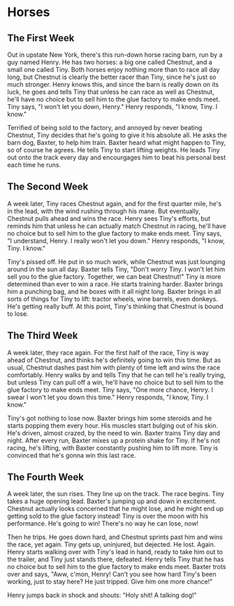 # Horses

## The First Week

Out in upstate New York, there's this run-down horse racing barn, run by a guy named Henry. He has two horses: a big one called Chestnut, and a small one called Tiny. Both horses enjoy nothing more than to race all day long, but Chestnut is clearly the better racer than Tiny, since he's just so much stronger. Henry knows this, and since the barn is really down on its luck, he goes and tells Tiny that unless he can race as well as Chestnut, he'll have no choice but to sell him to the glue factory to make ends meet. Tiny says, "I won't let you down, Henry." Henry responds, "I know, Tiny. I know."

Terrified of being sold to the factory, and annoyed by never beating Chestnut, Tiny decides that he's going to give it his absolute all. He asks the barn dog, Baxter, to help him train. Baxter heard what might happen to Tiny, so of course he agrees. He tells Tiny to start lifting weights. He leads Tiny out onto the track every day and encourgages him to beat his personal best each time he runs.

## The Second Week

A week later, Tiny races Chestnut again, and for the first quarter mile, he's in the lead, with the wind rushing through his mane. But eventually, Chestnut pulls ahead and wins the race. Henry sees Tiny's efforts, but reminds him that unless he can actually match Chestnut in racing, he'll have no choice but to sell him to the glue factory to make ends meet. Tiny says, "I understand, Henry. I really won't let you down." Henry responds, "I know, Tiny. I know."

Tiny's pissed off. He put in so much work, while Chestnut was just lounging around in the sun all day. Baxter tells Tiny, "Don't worry Tiny. I won't let him sell you to the glue factory. Together, we can beat Chestnut!" Tiny is more determined than ever to win a race. He starts training harder. Baxter brings him a punching bag, and he boxes with it all night long. Baxter brings in all sorts of things for Tiny to lift: tractor wheels, wine barrels, even donkeys. He's getting really buff. At this point, Tiny's thinking that Chestnut is bound to lose.

## The Third Week

A week later, they race again. For the first half of the race, Tiny is way ahead of Chestnut, and thinks he's definitely going to win this time. But as usual, Chestnut dashes past him with plenty of time left and wins the race comfortably. Henry walks by and tells Tiny that he can tell he's really trying, but unless Tiny can pull off a win, he'll have no choice but to sell him to the glue factory to make ends meet. Tiny says, "One more chance, Henry. I swear I won't let you down this time." Henry responds, "I know, Tiny. I know."

Tiny's got nothing to lose now. Baxter brings him some steroids and he starts popping them every hour. His muscles start bulging out of his skin. He's driven, almost crazed, by the need to win. Baxter trains Tiny day and night. After every run, Baxter mixes up a protein shake for Tiny. If he's not racing, he's lifting, with Baxter constantly pushing him to lift more. Tiny is convinced that he's gonna win this last race.

## The Fourth Week

A week later, the sun rises. They line up on the track. The race begins. Tiny takes a huge opening lead. Baxter's jumping up and down in excitement. Chestnut actually looks concerned that he might lose, and he might end up getting sold to the glue factory instead! Tiny is over the moon with his performance. He's going to win! There's no way he can lose, now!

Then he trips. He goes down hard, and Chestnut sprints past him and wins the race, yet again. Tiny gets up, uninjured, but dejected. He lost. Again. Henry starts walking over with Tiny's lead in hand, ready to take him out to the trailer, and Tiny just stands there, defeated. Henry tells Tiny that he has no choice but to sell him to the glue factory to make ends meet. Baxter trots over and says, "Aww, c'mon, Henry! Can't you see how hard Tiny's been working, just to stay here? He just tripped. Give him one more chance!"

Henry jumps back in shock and shouts: "Holy shit! A talking dog!"

